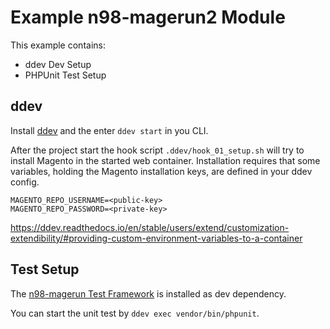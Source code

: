 # Example n98-magerun2 Module

This example contains:

- ddev Dev Setup
- PHPUnit Test Setup

## ddev

Install [ddev](https://ddev.readthedocs.io/en/stable/) and the enter `ddev start` in you CLI.

After the project start the hook script `.ddev/hook_01_setup.sh` will try to install Magento in the started web container.
Installation requires that some variables, holding the Magento installation keys, are defined in your ddev config.

```
MAGENTO_REPO_USERNAME=<public-key>
MAGENTO_REPO_PASSWORD=<private-key>
```

https://ddev.readthedocs.io/en/stable/users/extend/customization-extendibility/#providing-custom-environment-variables-to-a-container

## Test Setup

The [n98-magerun Test Framework](https://github.com/netz98/n98-magerun2-test-framework) is installed as dev dependency.

You can start the unit test by `ddev exec vendor/bin/phpunit`.
